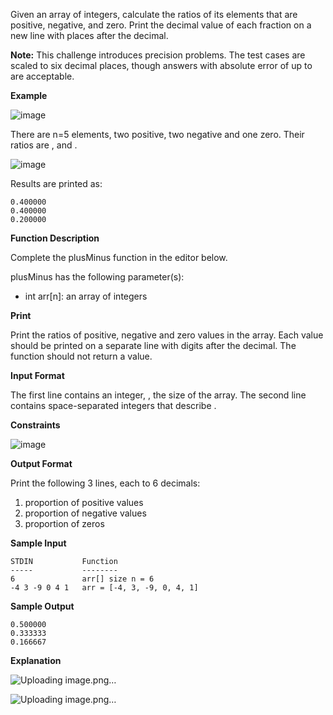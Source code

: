 Given an array of integers, calculate the ratios of its elements that are positive, negative, and zero. Print the decimal value of each fraction on a new line with  places after the decimal.

**Note:** This challenge introduces precision problems. The test cases are scaled to six decimal places, though answers with absolute error of up to  are acceptable.

**Example**

![image](https://user-images.githubusercontent.com/58683035/169642181-29306374-155e-4124-8c9d-b3110edec79e.png)

There are n=5 elements, two positive, two negative and one zero. Their ratios are ,  and . 

![image](https://user-images.githubusercontent.com/58683035/169642197-83701892-2e3c-4ef0-9f3c-15034c03196f.png)

Results are printed as:
```
0.400000
0.400000
0.200000
```

**Function Description**

Complete the plusMinus function in the editor below.

plusMinus has the following parameter(s):

+ int arr[n]: an array of integers

**Print**

Print the ratios of positive, negative and zero values in the array. Each value should be printed on a separate line with  digits after the decimal. The function should not return a value.

**Input Format**

The first line contains an integer, , the size of the array.
The second line contains  space-separated integers that describe .

**Constraints**

![image](https://user-images.githubusercontent.com/58683035/169642224-ab496915-c5d0-4dba-a6ee-88ea38149729.png)


**Output Format**

Print the following 3 lines, each to 6 decimals:

1. proportion of positive values
2. proportion of negative values
3. proportion of zeros

**Sample Input**

```
STDIN           Function
-----           --------
6               arr[] size n = 6
-4 3 -9 0 4 1   arr = [-4, 3, -9, 0, 4, 1]
```

**Sample Output**

```
0.500000
0.333333
0.166667
```

**Explanation**

![Uploading image.png…]()

![Uploading image.png…]()
